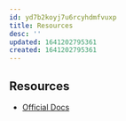 ```yaml
---
id: yd7b2koyj7u6rcyhdmfvuxp
title: Resources
desc: ''
updated: 1641202795361
created: 1641202795361
---
```



## Resources

- [Official Docs](https://docs.prefect.io/core/concepts/schedules.html#clocks)
